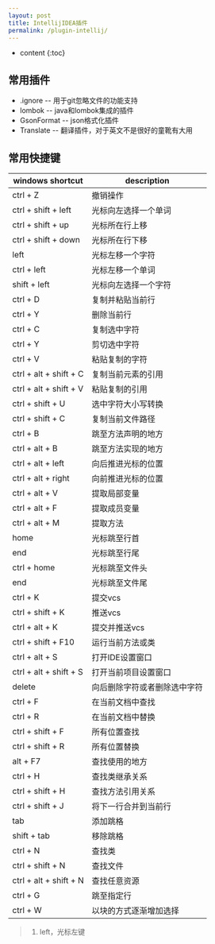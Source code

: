 ```yaml
---
layout: post
title: IntellijIDEA插件
permalink: /plugin-intellij/
---
```


* content
{:toc}

## 常用插件

+ .ignore -- 用于git忽略文件的功能支持
+ lombok -- java和lombok集成的插件 
+ GsonFormat -- json格式化插件
+ Translate -- 翻译插件，对于英文不是很好的童靴有大用

## 常用快捷键

| windows shortcut | description |
| --- | --- |
| ctrl + Z | 撤销操作 |
| ctrl + shift + left | 光标向左选择一个单词 |
| ctrl + shift + up | 光标所在行上移 |
| ctrl + shift + down | 光标所在行下移 |
| left | 光标左移一个字符 |
| ctrl + left | 光标左移一个单词 |
| shift + left | 光标向左选择一个字符 |
| ctrl + D | 复制并粘贴当前行 |
| ctrl + Y | 删除当前行 |
| ctrl + C | 复制选中字符 |
| ctrl + Y | 剪切选中字符 |
| ctrl + V | 粘贴复制的字符 |
| ctrl + alt + shift + C | 复制当前元素的引用 |
| ctrl + alt + shift + V | 粘贴复制的引用 |
| ctrl + shift + U | 选中字符大小写转换 |
| ctrl + shift + C | 复制当前文件路径 |
| ctrl + B | 跳至方法声明的地方 |
| ctrl + alt + B | 跳至方法实现的地方 |
| ctrl + alt + left | 向后推进光标的位置 |
| ctrl + alt + right | 向前推进光标的位置 |
| ctrl + alt + V | 提取局部变量 |
| ctrl + alt + F | 提取成员变量 |
| ctrl + alt + M | 提取方法 |
| home | 光标跳至行首 |
| end | 光标跳至行尾 |
| ctrl + home | 光标跳至文件头 |
| end | 光标跳至文件尾 |
| ctrl + K | 提交vcs |
| ctrl + shift + K | 推送vcs |
| ctrl + alt + K | 提交并推送vcs |
| ctrl + shift + F10 | 运行当前方法或类 |
| ctrl + alt + S | 打开IDE设置窗口 |
| ctrl + alt + shift + S | 打开当前项目设置窗口 |
| delete | 向后删除字符或者删除选中字符 |
| ctrl + F | 在当前文档中查找 |
| ctrl + R | 在当前文档中替换 |
| ctrl + shift + F | 所有位置查找 |
| ctrl + shift + R | 所有位置替换 |
| alt + F7 | 查找使用的地方 |
| ctrl + H | 查找类继承关系 |
| ctrl + shift + H | 查找方法引用关系 |
| ctrl + shift + J | 将下一行合并到当前行 |
| tab | 添加跳格 |
| shift + tab | 移除跳格 |
| ctrl + N | 查找类 |
| ctrl + shift + N | 查找文件 |
| ctrl + alt + shift + N | 查找任意资源 |
| ctrl + G | 跳至指定行 |
| ctrl + W | 以块的方式逐渐增加选择 |

> 1. left，光标左键